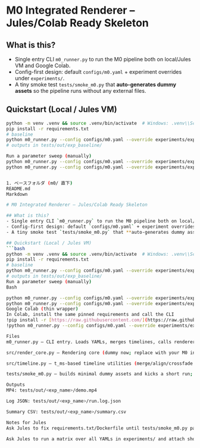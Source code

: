 # M0 Integrated Renderer – Jules/Colab Ready Skeleton

## What is this?
- Single entry CLI `m0_runner.py` to run the M0 pipeline both on local/Jules VM and Google Colab.
- Config-first design: default `configs/m0.yaml` + experiment overrides under `experiments/`.
- A tiny smoke test `tests/smoke_m0.py` that **auto-generates dummy assets** so the pipeline runs without any external files.

## Quickstart (Local / Jules VM)
```bash
python -m venv .venv && source .venv/bin/activate  # Windows: .venv\\Scripts\\activate
pip install -r requirements.txt
# baseline
python m0_runner.py --config configs/m0.yaml --override experiments/exp_baseline.yaml
# outputs in tests/out/exp_baseline/

Run a parameter sweep (manually)
python m0_runner.py --config configs/m0.yaml --override experiments/exp_fast_mode.yaml
python m0_runner.py --config configs/m0.yaml --override experiments/exp_high_quality.yaml


1. ベースフォルダ (m0/ 直下)
README.md
Markdown

# M0 Integrated Renderer – Jules/Colab Ready Skeleton

## What is this?
- Single entry CLI `m0_runner.py` to run the M0 pipeline both on local/Jules VM and Google Colab.
- Config-first design: default `configs/m0.yaml` + experiment overrides under `experiments/`.
- A tiny smoke test `tests/smoke_m0.py` that **auto-generates dummy assets** so the pipeline runs without any external files.

## Quickstart (Local / Jules VM)
```bash
python -m venv .venv && source .venv/bin/activate  # Windows: .venv\\Scripts\\activate
pip install -r requirements.txt
# baseline
python m0_runner.py --config configs/m0.yaml --override experiments/exp_baseline.yaml
# outputs in tests/out/exp_baseline/
Run a parameter sweep (manually)
Bash

python m0_runner.py --config configs/m0.yaml --override experiments/exp_fast_mode.yaml
python m0_runner.py --config configs/m0.yaml --override experiments/exp_high_quality.yaml
Google Colab (thin wrapper)
In Colab, install the same pinned requirements and call the CLI
!pip install -r [https://raw.githubusercontent.com/](https://raw.githubusercontent.com/)<your-org>/<repo>/main/requirements.txt
!python m0_runner.py --config configs/m0.yaml --override experiments/exp_baseline.yaml

Files
m0_runner.py – CLI entry. Loads YAMLs, merges timelines, calls renderer.

src/render_core.py – Rendering core (dummy now; replace with your M0 integrated renderer).

src/timeline.py – t_ms-based timeline utilities (merge/align/crossfade hooks).

tests/smoke_m0.py – builds minimal dummy assets and kicks a short run; saves MP4 & logs to tests/out/.

Outputs
MP4: tests/out/<exp_name>/demo.mp4

Log JSON: tests/out/<exp_name>/run.log.json

Summary CSV: tests/out/<exp_name>/summary.csv

Notes for Jules
Ask Jules to fix requirements.txt/Dockerfile until tests/smoke_m0.py passes and open a PR with the changes.

Ask Jules to run a matrix over all YAMLs in experiments/ and attach short MP4s & a comparison table in the PR.


